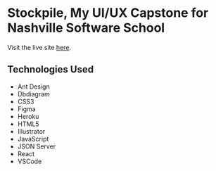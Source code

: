 # Stockpile, My UI/UX Capstone for Nashville Software School

Visit the live site [here](https://asgertler.github.io/stockpile).

## Technologies Used

- Ant Design
- Dbdiagram
- CSS3
- Figma
- Heroku
- HTML5
- Illustrator
- JavaScript
- JSON Server
- React
- VSCode
